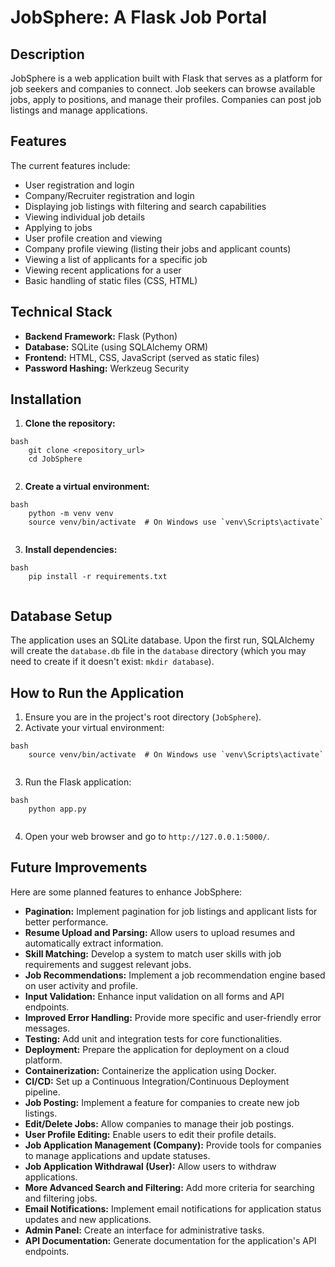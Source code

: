 # JobSphere: A Flask Job Portal

## Description

JobSphere is a web application built with Flask that serves as a platform for job seekers and companies to connect. Job seekers can browse available jobs, apply to positions, and manage their profiles. Companies can post job listings and manage applications.

## Features

The current features include:

*   User registration and login
*   Company/Recruiter registration and login
*   Displaying job listings with filtering and search capabilities
*   Viewing individual job details
*   Applying to jobs
*   User profile creation and viewing
*   Company profile viewing (listing their jobs and applicant counts)
*   Viewing a list of applicants for a specific job
*   Viewing recent applications for a user
*   Basic handling of static files (CSS, HTML)

## Technical Stack

*   **Backend Framework:** Flask (Python)
*   **Database:** SQLite (using SQLAlchemy ORM)
*   **Frontend:** HTML, CSS, JavaScript (served as static files)
*   **Password Hashing:** Werkzeug Security

## Installation

1.  **Clone the repository:**
```
bash
    git clone <repository_url>
    cd JobSphere
    
```
2.  **Create a virtual environment:**
```
bash
    python -m venv venv
    source venv/bin/activate  # On Windows use `venv\Scripts\activate`
    
```
3.  **Install dependencies:**
```
bash
    pip install -r requirements.txt
    
```


## Database Setup

The application uses an SQLite database. Upon the first run, SQLAlchemy will create the `database.db` file in the `database` directory (which you may need to create if it doesn't exist: `mkdir database`).


## How to Run the Application

1.  Ensure you are in the project's root directory (`JobSphere`).
2.  Activate your virtual environment:
```
bash
    source venv/bin/activate  # On Windows use `venv\Scripts\activate`
    
```
3.  Run the Flask application:
```
bash
    python app.py
    
```
4.  Open your web browser and go to `http://127.0.0.1:5000/`.

## Future Improvements

Here are some planned features to enhance JobSphere:

*   **Pagination:** Implement pagination for job listings and applicant lists for better performance.
*   **Resume Upload and Parsing:** Allow users to upload resumes and automatically extract information.
*   **Skill Matching:** Develop a system to match user skills with job requirements and suggest relevant jobs.
*   **Job Recommendations:** Implement a job recommendation engine based on user activity and profile.
*   **Input Validation:** Enhance input validation on all forms and API endpoints.
*   **Improved Error Handling:** Provide more specific and user-friendly error messages.
*   **Testing:** Add unit and integration tests for core functionalities.
*   **Deployment:** Prepare the application for deployment on a cloud platform.
*   **Containerization:** Containerize the application using Docker.
*   **CI/CD:** Set up a Continuous Integration/Continuous Deployment pipeline.
*   **Job Posting:** Implement a feature for companies to create new job listings.
*   **Edit/Delete Jobs:** Allow companies to manage their job postings.
*   **User Profile Editing:** Enable users to edit their profile details.
*   **Job Application Management (Company):** Provide tools for companies to manage applications and update statuses.
*   **Job Application Withdrawal (User):** Allow users to withdraw applications.
*   **More Advanced Search and Filtering:** Add more criteria for searching and filtering jobs.
*   **Email Notifications:** Implement email notifications for application status updates and new applications.
*   **Admin Panel:** Create an interface for administrative tasks.
*   **API Documentation:** Generate documentation for the application's API endpoints.
